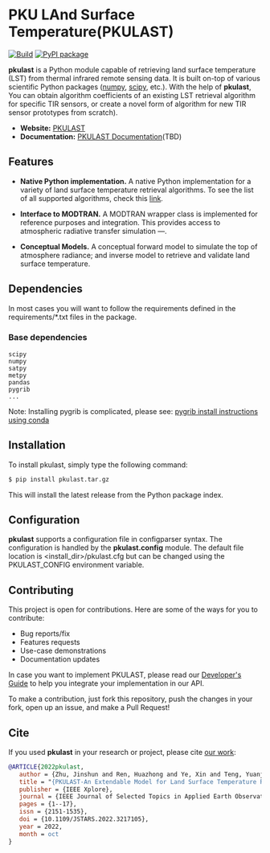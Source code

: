 # PKU LAnd Surface Temperature(PKULAST)

[![Build](https://github.com/tirzhu/PKULAST/actions/workflows/build.yml/badge.svg)](https://github.com/tirzhu/PKULAST/actions/workflows/build.yml)
[![PyPI package](https://badge.fury.io/py/pkulast.svg)](http://python.org/pypi/pkulast)

__pkulast__ is a Python module capable of retrieving land surface temperature (LST) from thermal infrared remote sensing data. It is built on-top of various scientific Python packages
([numpy](http://www.numpy.org/), [scipy](https://www.scipy.org/), etc.). With the help of __pkulast__, You can obtain algorithm coefficients of an existing LST retrieval algorithm for specific TIR sensors, or create a novel form of algorithm for new TIR sensor prototypes from scratch). 

- __Website:__ [PKULAST](http://github.com/tirzhu/pkulast)
- __Documentation:__ [PKULAST Documentation](http://readthedocs.com/pkulast)(TBD)


## Features

- __Native Python implementation.__ A native Python implementation for a variety of land surface temperature retrieval algorithms. To see the list of all supported algorithms, check this [link](http://readthedocs.com/pkulast).

- __Interface to MODTRAN.__ A MODTRAN wrapper class is implemented for reference purposes and integration. This provides access to atmospheric radiative transfer simulation &mdash;.
- __Conceptual Models.__ A conceptual forward model to simulate the top of atmosphere radiance; and inverse model to retrieve and validate land surface temperature.


## Dependencies

In most cases you will want to follow the requirements defined in the requirements/*.txt files in the package. 

### Base dependencies
```
scipy
numpy
satpy
metpy
pandas
pygrib
...
```

Note: Installing pygrib is complicated, please see: [pygrib install instructions using conda](https://anaconda.org/conda-forge/pygrib)

## Installation

To install pkulast, simply type the following command:

```bash
$ pip install pkulast.tar.gz
```

This will install the latest release from the Python package index.

## Configuration
__pkulast__ supports a configuration file in configparser syntax. The configuration is handled by the __pkulast.config__ module. The default file location is <install_dir>/pkulast.cfg but can be changed using the PKULAST_CONFIG environment variable.

## Contributing

This project is open for contributions. Here are some of the ways for
you to contribute:

- Bug reports/fix
- Features requests
- Use-case demonstrations
- Documentation updates

In case you want to implement PKULAST, please 
read our [Developer's Guide](http://readthedocs.com/pkulast) to help
you integrate your implementation in our API.

To make a contribution, just fork this repository, push the changes
in your fork, open up an issue, and make a Pull Request!

## Cite

If you used __pkulast__ in your research or project, please
cite [our work](https://doi.org/10.1109/JSTARS.2022.3217105):
```bibtex
@ARTICLE{2022pkulast,
   author = {Zhu, Jinshun and Ren, Huazhong and Ye, Xin and Teng, Yuanjian and Zeng, Hui and Liu, Yu and Fan, Wenjie},
   title = "{PKULAST-An Extendable Model for Land Surface Temperature Retrieval from Thermal Infrared Remote Sensing Data}",
   publisher = {IEEE Xplore},
   journal = {IEEE Journal of Selected Topics in Applied Earth Observations and Remote Sensing},
   pages = {1--17},
   issn = {2151-1535},
   doi = {10.1109/JSTARS.2022.3217105},
   year = 2022,
   month = oct
}
```
